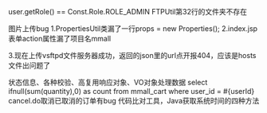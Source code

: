user.getRole() == Const.Role.ROLE_ADMIN
FTPUtil第32行的文件夹不存在

图片上传bug
1.PropertiesUtil类漏了一行props = new Properties();
2.index.jsp表单action属性漏了项目名mmall

3.现在上传vsftpd文件服务器成功，返回的json里的url点开报404，应该是hosts文件出问题了

状态信息、各种校验、高复用响应对象、VO对象处理数据
select ifnull(sum(quantity),0) as count from mmall_cart where user_id = #{userId}
cancel.do取消已取消的订单有bug
代码比对工具，Java获取系统时间的四种方法